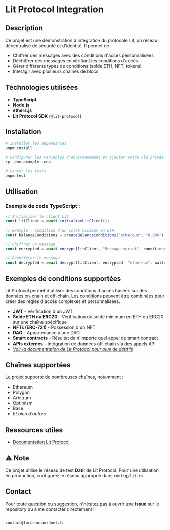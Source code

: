 # Lit Protocol Integration

## Description

Ce projet est une démonstration d'intégration du protocole Lit, un réseau décentralisé de sécurité et d'identité. Il permet de :

- Chiffrer des messages avec des conditions d'accès personnalisées
- Déchiffrer des messages en vérifiant les conditions d'accès
- Gérer différents types de conditions (solde ETH, NFT, tokens)
- Interagir avec plusieurs chaînes de blocs

## Technologies utilisées

- **TypeScript**
- **Node.js**
- **ethers.js**
- **Lit Protocol SDK** (`@lit-protocol`)

## Installation

```bash
# Installer les dépendances
pnpm install

# Configurer les variables d'environnement et ajouter votre clé privée (PRIVATE_KEY)
cp .env.example .env

# Lancer les tests
pnpm test
```

## Utilisation

### Exemple de code TypeScript :

```typescript
// Initialiser le client Lit
const litClient = await initializeLitClient();

// Exemple : Condition d'un solde minimum en ETH
const balanceConditions = createBalanceConditions("ethereum", "0.006");

// Chiffrer un message
const encrypted = await encrypt(litClient, "Message secret", conditions);

// Déchiffrer le message
const decrypted = await decrypt(litClient, encrypted, "ethereum", wallet);
```

## Exemples de conditions supportées

Lit Protocol permet d'utiliser des conditions d'accès basées sur des données on-chain et off-chain. Les conditions peuvent être combinées pour créer des règles d'accès complexes et personnalisées.

- **JWT** - Vérification d'un JWT
- **Solde ETH ou ERC20** - Vérification du solde minimum en ETH ou ERC20 sur une chaîne spécifique
- **NFTs (ERC-721)** - Possession d'un NFT
- **DAO** - Appartenance à une DAO
- **Smart contracts** - Résultat de n'importe quel appel de smart contract
- **APIs externes** - Intégration de données off-chain via des appels API
- [_Voir la documentation de Lit Protocol pour plus de détails_](https://developer.litprotocol.com/sdk/access-control/evm/basic-examples)

## Chaînes supportées

Le projet supporte de nombreuses chaînes, notamment :

- Ethereum
- Polygon
- Arbitrum
- Optimism
- Base
- _Et bien d'autres_

## Ressources utiles

- [Documentation Lit Protocol](https://developer.litprotocol.com/)

## ⚠️ Note

Ce projet utilise le réseau de test **Datil** de Lit Protocol. Pour une utilisation en production, configurez le réseau approprié dans `config/lit.ts`.

## Contact

Pour toute question ou suggestion, n'hésitez pas à ouvrir une **issue** sur le repository ou à me contacter directement !

```

contact@lorcannrauzduel.fr

```
